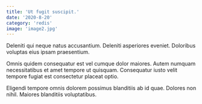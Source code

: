 ```yaml
---
title: 'Ut fugit suscipit.'
date: '2020-8-20'
category: 'redis'
image: 'image2.jpg'
---
```


Deleniti qui neque natus accusantium. Deleniti asperiores eveniet. Doloribus voluptas eius ipsam praesentium.
 Omnis quidem consequatur est vel cumque dolor maiores. Autem numquam necessitatibus et amet tempore ut quisquam. Consequatur iusto velit tempore fugiat est consectetur placeat optio.
 Eligendi tempore omnis dolorem possimus blanditiis ab id quae. Dolores non nihil. Maiores blanditiis voluptatibus.
